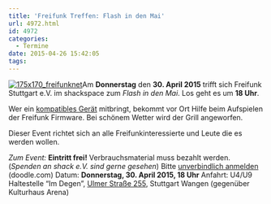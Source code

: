 ```yaml
---
title: 'Freifunk Treffen: Flash in den Mai'
url: 4972.html
id: 4972
categories:
  - Termine
date: 2015-04-26 15:42:05
tags:
---
```


[![175x170_freifunknet](https://blog.shackspace.de/wp-content/uploads/2014/09/175x170_freifunknet-150x150.png)](https://blog.shackspace.de/wp-content/uploads/2014/09/175x170_freifunknet.png)Am **Donnerstag** den **30\. April 2015** trifft sich Freifunk Stuttgart e.V. im shackspace zum _Flash in den Mai_.
Los geht es um **18 Uhr**.

Wer ein [kompatibles Gerät](http://wiki.freifunk.net/Freifunk_Firmware_Gluon/Hardware) mitbringt, bekommt vor Ort Hilfe beim Aufspielen der Freifunk Firmware. Bei schönem Wetter wird der Grill angeworfen.

Dieser Event richtet sich an alle Freifunkinteressierte und Leute die es werden wollen.

_Zum Event:_
**Eintritt frei!** Verbrauchsmaterial muss bezahlt werden. (_Spenden an shack e.V. sind gerne gesehen_)
Bitte [unverbindlich anmelden](http://doodle.com/cf3pbb4tgrmfacgg) (doodle.com)
Datum: **Donnerstag, 30\. April 2015, 18 Uhr**
Anfahrt: U4/U9 Haltestelle “Im Degen”, [Ulmer Straße 255](https://blog.shackspace.de/?page_id=713), Stuttgart Wangen (gegenüber Kulturhaus Arena)
